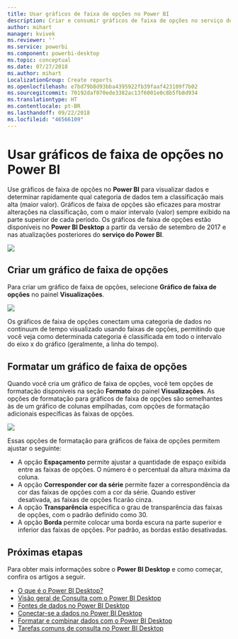```yaml
---
title: Usar gráficos de faixa de opções no Power BI
description: Criar e consumir gráficos de faixa de opções no serviço do Power BI e no Power BI Desktop
author: mihart
manager: kvivek
ms.reviewer: ''
ms.service: powerbi
ms.component: powerbi-desktop
ms.topic: conceptual
ms.date: 07/27/2018
ms.author: mihart
LocalizationGroup: Create reports
ms.openlocfilehash: e7bd79b8d93bba4395922fb39faaf423109f7b02
ms.sourcegitcommit: 70192daf070ede3382ac13f6001e0c8b5fb8d934
ms.translationtype: HT
ms.contentlocale: pt-BR
ms.lasthandoff: 09/22/2018
ms.locfileid: "46566109"
---
```

# <a name="use-ribbon-charts-in-power-bi"></a>Usar gráficos de faixa de opções no Power BI
Use gráficos de faixa de opções no **Power BI** para visualizar dados e determinar rapidamente qual categoria de dados tem a classificação mais alta (maior valor). Gráficos de faixa de opções são eficazes para mostrar alterações na classificação, com o maior intervalo (valor) sempre exibido na parte superior de cada período. Os gráficos de faixa de opções estão disponíveis no **Power BI Desktop** a partir da versão de setembro de 2017 e nas atualizações posteriores do **serviço do Power BI**.

![](media/desktop-ribbon-charts/ribbon-charts_01.png)

## <a name="create-a-ribbon-chart"></a>Criar um gráfico de faixa de opções
Para criar um gráfico de faixa de opções, selecione **Gráfico de faixa de opções** no painel **Visualizações**.

![](media/desktop-ribbon-charts/ribbon-charts_02.png)

Os gráficos de faixa de opções conectam uma categoria de dados no continuum de tempo visualizado usando faixas de opções, permitindo que você veja como determinada categoria é classificada em todo o intervalo do eixo x do gráfico (geralmente, a linha do tempo).

## <a name="format-a-ribbon-chart"></a>Formatar um gráfico de faixa de opções
Quando você cria um gráfico de faixa de opções, você tem opções de formatação disponíveis na seção **Formato** do painel **Visualizações**. As opções de formatação para gráficos de faixa de opções são semelhantes às de um gráfico de colunas empilhadas, com opções de formatação adicionais específicas às faixas de opções.

![](media/desktop-ribbon-charts/ribbon-charts_03.png)

Essas opções de formatação para gráficos de faixa de opções permitem ajustar o seguinte:

* A opção **Espaçamento** permite ajustar a quantidade de espaço exibida entre as faixas de opções. O número é o percentual da altura máxima da coluna.
* A opção **Corresponder cor da série** permite fazer a correspondência da cor das faixas de opções com a cor da série. Quando estiver desativada, as faixas de opções ficarão cinza.
* A opção **Transparência** especifica o grau de transparência das faixas de opções, com o padrão definido como 30.
* A opção **Borda** permite colocar uma borda escura na parte superior e inferior das faixas de opções. Por padrão, as bordas estão desativadas.

## <a name="next-steps"></a>Próximas etapas
Para obter mais informações sobre o **Power BI Desktop** e como começar, confira os artigos a seguir.

* [O que é o Power BI Desktop?](../desktop-what-is-desktop.md)
* [Visão geral de Consulta com o Power BI Desktop](../desktop-query-overview.md)
* [Fontes de dados no Power BI Desktop](../desktop-data-sources.md)
* [Conectar-se a dados no Power BI Desktop](../desktop-connect-to-data.md)
* [Formatar e combinar dados com o Power BI Desktop](../desktop-shape-and-combine-data.md)
* [Tarefas comuns de consulta no Power BI Desktop](../desktop-common-query-tasks.md)   

